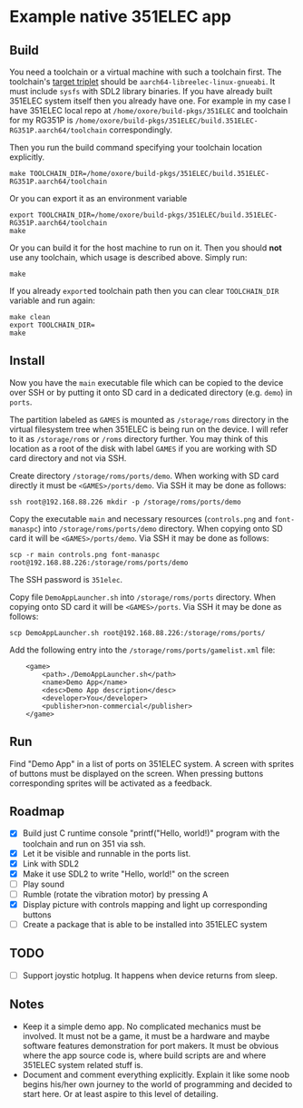 # Example native 351ELEC app

## Build

You need a toolchain or a virtual machine with such a toolchain first. The toolchain's [target triplet](https://wiki.osdev.org/Target_Triplet) should be `aarch64-libreelec-linux-gnueabi`. It must include `sysfs` with SDL2 library binaries. If you have already built 351ELEC system itself then you already have one. For example in my case I have 351ELEC local repo at `/home/oxore/build-pkgs/351ELEC` and toolchain for my RG351P is `/home/oxore/build-pkgs/351ELEC/build.351ELEC-RG351P.aarch64/toolchain` correspondingly.

Then you run the build command specifying your toolchain location explicitly.

```
make TOOLCHAIN_DIR=/home/oxore/build-pkgs/351ELEC/build.351ELEC-RG351P.aarch64/toolchain
```

Or you can export it as an environment variable

```
export TOOLCHAIN_DIR=/home/oxore/build-pkgs/351ELEC/build.351ELEC-RG351P.aarch64/toolchain
make
```

Or you can build it for the host machine to run on it. Then you should **not** use any toolchain, which usage is described above. Simply run:

```
make
```

If you already `export`ed toolchain path then you can clear `TOOLCHAIN_DIR` variable and run again:

```
make clean
export TOOLCHAIN_DIR=
make
```

## Install

Now you have the `main` executable file which can be copied to the device over SSH or by putting it onto SD card in a dedicated directory (e.g. `demo`) in `ports`.

The partition labeled as `GAMES` is mounted as `/storage/roms` directory in the virtual filesystem tree when 351ELEC is being run on the device. I will refer to it as `/storage/roms` or `/roms` directory further. You may think of this location as a root of the disk with label `GAMES` if you are working with SD card directory and not via SSH.

Create directory `/storage/roms/ports/demo`. When working with SD card directly it must be `<GAMES>/ports/demo`. Via SSH it may be done as follows:

```
ssh root@192.168.88.226 mkdir -p /storage/roms/ports/demo
```

Copy the executable `main` and necessary resources (`controls.png` and `font-manaspc`) into `/storage/roms/ports/demo` directory. When copying onto SD card it will be `<GAMES>/ports/demo`. Via SSH it may be done as follows:

```
scp -r main controls.png font-manaspc root@192.168.88.226:/storage/roms/ports/demo
```

The SSH password is `351elec`.

Copy file `DemoAppLauncher.sh` into `/storage/roms/ports` directory. When copying onto SD card it will be `<GAMES>/ports`. Via SSH it may be done as follows:

```
scp DemoAppLauncher.sh root@192.168.88.226:/storage/roms/ports/
```

Add the following entry into the `/storage/roms/ports/gamelist.xml` file:

```
	<game>
		<path>./DemoAppLauncher.sh</path>
		<name>Demo App</name>
		<desc>Demo App description</desc>
		<developer>You</developer>
		<publisher>non-commercial</publisher>
	</game>

```

## Run

Find "Demo App" in a list of ports on 351ELEC system. A screen with sprites of buttons must be displayed on the screen. When pressing buttons corresponding sprites will be activated as a feedback.

## Roadmap

- [X] Build just C runtime console "printf("Hello, world!)" program with the toolchain and run on 351 via ssh.
- [X] Let it be visible and runnable in the ports list.
- [X] Link with SDL2
- [X] Make it use SDL2 to write "Hello, world!" on the screen
- [ ] Play sound
- [ ] Rumble (rotate the vibration motor) by pressing A
- [X] Display picture with controls mapping and light up corresponding buttons
- [ ] Create a package that is able to be installed into 351ELEC system

## TODO

- [ ] Support joystic hotplug. It happens when device returns from sleep.

## Notes

- Keep it a simple demo app. No complicated mechanics must be involved. It must not be a game, it must be a hardware and maybe software features demonstration for port makers. It must be obvious where the app source code is, where build scripts are and where 351ELEC system related stuff is.
- Document and comment everything explicitly. Explain it like some noob begins his/her own journey to the world of programming and decided to start here. Or at least aspire to this level of detailing.
